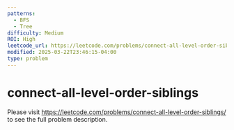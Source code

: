 ```yaml
---
patterns:
  - BFS
  - Tree
difficulty: Medium
ROI: High
leetcode_url: https://leetcode.com/problems/connect-all-level-order-siblings/
modified: 2025-03-22T23:46:15-04:00
type: problem
---
```


# connect-all-level-order-siblings

Please visit https://leetcode.com/problems/connect-all-level-order-siblings/ to see the full problem description.
